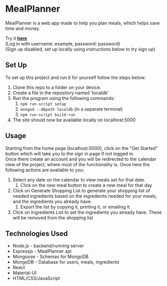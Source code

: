 # MealPlanner
MealPlanner is a web app made to help you plan meals, which helps save time and money.

Try it **[here](https://the-meal-planner.herokuapp.com/)**  
(Log in with username: example, password: password)  
(Sign up disabled, set up locally using instructions below to try sign up)

## Set Up

To set up this project and run it for yourself follow the steps below:
1. Clone this repo to a folder on your device.
2. Create a file in the repository named 'localdb'
3. Run the program using the following commands:
   1. `npm run-script setup`
   2. `mongod --dbpath localdb` (in a separate terminal)
   3. `npm run-script build-run`
4. The site should now be available locally on localhost:5000

## Usage

Starting from the home page (localhost:5000), click on the "Get Started" button which will take you to the sign in page if not logged in.  
Once there create an account and you will be redirected to the calendar view of the project, where most of the functionality is. Once here the following actions are available to you:
1. Select any date on the calendar to view meals set for that date.
   1. Click on the new meal button to create a new meal for that day
2. Click on Generate Shopping List to generate your shopping list of needed ingredients based on the ingredients needed for your meals, and the ingredients you already have.
   1. Export the list by copying it, printing it, or emailing it
3. Click on Ingredients List to set the ingredients you already have. These will be removed from the shopping list

## Technologies Used

* Node.js - backend/running server
* Expressjs - MealPlanner api
* Mongoose - Schemas for MongoDB
* MongoDB - Database for users, meals, ingredients
* React
* Material-UI
* HTML/CSS/JavaScript
